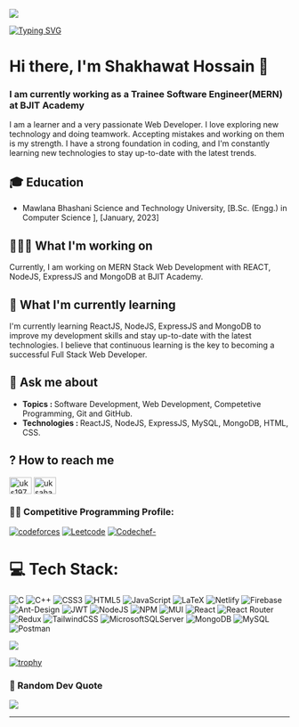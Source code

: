 ![](https://img.freepik.com/free-vector/development-typographic-header-presenting-content-web-pages-website-layout-composition-color-development-idea-computer-technology-flat-vector-illustration_613284-2493.jpg?w=2000&t=st=1692281384~exp=1692281984~hmac=41f0592a31232aa1e29b4bf409b354898c5de669e0a0f1476c6354447f130caa)

[![Typing SVG](https://readme-typing-svg.demolab.com?font=Fira+Code&pause=500&color=F70E0E¢er=true&vCenter=true&height=40&lines=Competitive+Programmer;Full+Stack+Software+Engineer)](https://git.io/typing-svg)

<h1>Hi there, I'm Shakhawat Hossain 👋</h1>
<h3 align="left">I am currently working as a Trainee Software Engineer(MERN) at BJIT Academy</h3>

I am a learner and a very passionate Web Developer. I love exploring new technology and doing teamwork. Accepting mistakes and working on them is my strength. I have a strong foundation in coding, and I'm constantly learning new technologies to stay up-to-date with the latest trends.


## 🎓 Education
- Mawlana Bhashani Science and Technology University, [B.Sc. (Engg.)  in Computer Science ], [January, 2023]


## 👨🏽‍💻 What I'm working on
Currently, I am working on MERN Stack Web Development with REACT, NodeJS, ExpressJS and MongoDB at BJIT Academy.

## 🧠 What I'm currently learning
I'm currently learning ReactJS, NodeJS, ExpressJS and MongoDB to improve my development skills and stay up-to-date with the latest technologies. I believe that continuous learning is the key to becoming a successful Full Stack Web Developer.

## 💬 Ask me about
- <b>Topics : </b> Software Development, Web Development, Competetive Programming, Git and GitHub.
- <b>Technologies : </b>ReactJS, NodeJS, ExpressJS, MySQL, MongoDB, HTML, CSS.

## ? How to reach me
<p align="left">
<a href="www.linkedin.com/in/shakhawat-hossain-shihab" target="blank"><img align="center" src="https://raw.githubusercontent.com/rahuldkjain/github-profile-readme-generator/master/src/images/icons/Social/linked-in-alt.svg" alt="uks1977" height="30" width="40" /></a>
<a href="https://web.facebook.com/shakhawathossain.shihab/" target="blank"><img align="center" src="https://raw.githubusercontent.com/rahuldkjain/github-profile-readme-generator/master/src/images/icons/Social/facebook.svg" alt="uksaha" height="30" width="40" /></a>


### 🧑‍💻 Competitive Programming Profile:
[![codeforces](https://img.shields.io/badge/codeforces-1c97d3?logo=codeforces&logoColor=white)](https://codeforces.com/profile/SHAKHAWAT_SHIHAB)  [![Leetcode](https://img.shields.io/badge/Leetcode-ff8a00?logo=leetcode&logoColor=white)](https://leetcode.com/shakhawat_shihab/) [![Codechef-](https://img.shields.io/badge/Codechef-be6530?logo=codechef&logoColor=white)](https://www.codechef.com/users/shakhawat_cse)<br/>


# 💻 Tech Stack:
![C](https://img.shields.io/badge/c-%2300599C.svg?style=for-the-badge&logo=c&logoColor=white) ![C++](https://img.shields.io/badge/c++-%2300599C.svg?style=for-the-badge&logo=c%2B%2B&logoColor=white) ![CSS3](https://img.shields.io/badge/css3-%231572B6.svg?style=for-the-badge&logo=css3&logoColor=white) ![HTML5](https://img.shields.io/badge/html5-%23E34F26.svg?style=for-the-badge&logo=html5&logoColor=white) ![JavaScript](https://img.shields.io/badge/javascript-%23323330.svg?style=for-the-badge&logo=javascript&logoColor=%23F7DF1E) ![LaTeX](https://img.shields.io/badge/latex-%23008080.svg?style=for-the-badge&logo=latex&logoColor=white)  ![Netlify](https://img.shields.io/badge/netlify-%23000000.svg?style=for-the-badge&logo=netlify&logoColor=#00C7B7)  ![Firebase](https://img.shields.io/badge/firebase-%23039BE5.svg?style=for-the-badge&logo=firebase) ![Ant-Design](https://img.shields.io/badge/-AntDesign-%230170FE?style=for-the-badge&logo=ant-design&logoColor=white) ![JWT](https://img.shields.io/badge/JWT-black?style=for-the-badge&logo=JSON%20web%20tokens) ![NodeJS](https://img.shields.io/badge/node.js-6DA55F?style=for-the-badge&logo=node.js&logoColor=white)  ![NPM](https://img.shields.io/badge/NPM-%23000000.svg?style=for-the-badge&logo=npm&logoColor=white) ![MUI](https://img.shields.io/badge/MUI-%230081CB.svg?style=for-the-badge&logo=material-ui&logoColor=white)  ![React](https://img.shields.io/badge/react-%2320232a.svg?style=for-the-badge&logo=react&logoColor=%2361DAFB) ![React Router](https://img.shields.io/badge/React_Router-CA4245?style=for-the-badge&logo=react-router&logoColor=white) ![Redux](https://img.shields.io/badge/redux-%23593d88.svg?style=for-the-badge&logo=redux&logoColor=white)  ![TailwindCSS](https://img.shields.io/badge/tailwindcss-%2338B2AC.svg?style=for-the-badge&logo=tailwind-css&logoColor=white) ![MicrosoftSQLServer](https://img.shields.io/badge/Microsoft%20SQL%20Sever-CC2927?style=for-the-badge&logo=microsoft%20sql%20server&logoColor=white) ![MongoDB](https://img.shields.io/badge/MongoDB-%234ea94b.svg?style=for-the-badge&logo=mongodb&logoColor=white) ![MySQL](https://img.shields.io/badge/mysql-%2300f.svg?style=for-the-badge&logo=mysql&logoColor=white)  ![Postman](https://img.shields.io/badge/Postman-FF6C37?style=for-the-badge&logo=postman&logoColor=white) 

[![](https://visitcount.itsvg.in/api?id=shakhawat-hossain-bjit&icon=7&color=4)](https://visitcount.itsvg.in)

[![trophy](https://github-profile-trophy.vercel.app/?username=shakhawat-hossain-bjit&theme=dark_lover&no-bg=true&no-frame=true&layout=compact)](https://github.com/ryo-ma/github-profile-trophy)


### 🧠 Random Dev Quote
![](https://quotes-github-readme.vercel.app/api?type=horizontal&theme=dark)

---

<!-- Proudly created with GPRM ( https://gprm.itsvg.in ) -->
